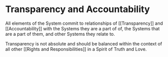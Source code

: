 # Transparency and Accountability 

All elements of the System commit to relationships of [[Transparency]] and [[Accountability]] with the Systems they are a part of of, the Systems that are a part of them, and  other Systems they relate to. 

Transparency is not absolute and should be balanced within the context of all other [[Rights and Responsibilities]] in a Spirit of Truth and Love. 